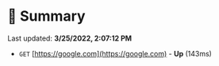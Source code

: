 # 📖 Summary
Last updated: **3/25/2022, 2:07:12 PM**

- `GET` [https://google.com](https://google.com) - **Up** (143ms)
